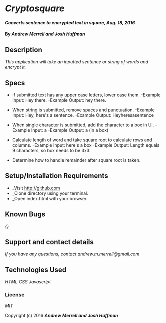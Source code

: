 # _Cryptosquare_

#### _Converts sentence to encrypted text in square, Aug. 18, 2016_

#### By _**Andrew Merrell and Josh Huffman**_

## Description

_This application will take an inputted sentence or string of words and encrypt it._

## Specs
* If submitted text has any upper case letters, lower case them.
  -Example Input: Hey there.
  -Example Output: hey there.

* When string is submitted, remove spaces and punctuation.
  -Example Input: Hey, here's a sentence.
  -Example Output: Heyheresasentence

* When single character is submitted, add the character to a box in UI.
  -Example Input: a
  -Example Output: a (in a box)

* Calculate length of word and take square root to calculate rows and columns.
  -Example Input: here's a box
  -Example Output: Length equals 9 characters, so box needs to be 3x3.

* Determine how to handle remainder after square root is taken.



## Setup/Installation Requirements

* _Visit http://github.com
* _Clone directory using your terminal.
* _Open index.html with your browser.

## Known Bugs

_{}_

## Support and contact details

_If you have any questions, contact andrew.m.merrell@gmail.com_

## Technologies Used

_HTML_
_CSS_
_Javascript_

### License

*MIT*

Copyright (c) 2016 **_Andrew Merrell and Josh Huffman_**
